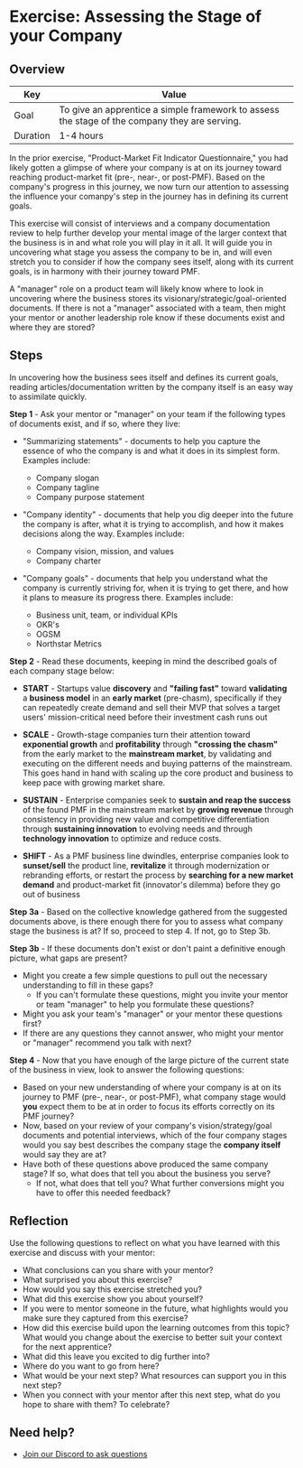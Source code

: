 # Exercise: Assessing the Stage of your Company

## Overview

| Key | Value |
| --- | --- |
| Goal | To give an apprentice a simple framework to assess the stage of the company they are serving. |
| Duration | 1-4 hours |

In the prior exercise, "Product-Market Fit Indicator Questionnaire," you had likely gotten a glimpse of where your company is at on its journey toward reaching product-market fit (pre-, near-, or post-PMF). Based on the company's progress in this journey, we now turn our attention to assessing the influence your comanpy's step in the journey has in defining its current goals. 

This exercise will consist of interviews and a company documentation review to help further develop your mental image of the larger context that the business is in and what role you will play in it all. It will guide you in uncovering what stage you assess the company to be in, and will even stretch you to consider if how the company sees itself, along with its current goals, is in harmony with their journey toward PMF.

A "manager" role on a product team will likely know where to look in uncovering where the business stores its visionary/strategic/goal-oriented documents.  If there is not a "manager" associated with a team, then might your mentor or another leadership role know if these documents exist and where they are stored? 

## Steps
In uncovering how the business sees itself and defines its current goals, reading articles/documentation written by the company itself is an easy way to assimilate quickly. 

**Step 1** - Ask your mentor or "manager" on your team if the following types of documents exist, and if so, where they live:
- "Summarizing statements" - documents to help you capture the essence of who the company is and what it does in its simplest form. Examples include:
  - Company slogan
  - Company tagline
  - Company purpose statement

- "Company identity" - documents that help you dig deeper into the future the company is after, what it is trying to accomplish, and how it makes decisions along the way. Examples include: 
  - Company vision, mission, and values 
  - Company charter

- "Company goals" - documents that help you understand what the company is currently striving for, when it is trying to get there, and how it plans to measure its progress there. Examples include:
  - Business unit, team, or individual KPIs
  - OKR's
  - OGSM
  - Northstar Metrics 

**Step 2** - Read these documents, keeping in mind the described goals of each company stage below: 

- **START** - Startups value **discovery** and **"failing fast"** toward **validating** a **business model** in an **early market** (pre-chasm), specifically if they can repeatedly create demand and sell their MVP that solves a target users' mission-critical need before their investment cash runs out

- **SCALE** - Growth-stage companies turn their attention toward **exponential growth** and **profitability** through **"crossing the chasm"** from the early market to the **mainstream market**, by validating and executing on the different needs and buying patterns of the mainstream. This goes hand in hand with scaling up the core product and business to keep pace with growing market share.

- **SUSTAIN** - Enterprise companies seek to **sustain and reap the success** of the found PMF in the mainstream market by **growing revenue** through consistency in providing new value and competitive differentiation through **sustaining innovation** to evolving needs and through **technology innovation** to optimize and reduce costs.

- **SHIFT** - As a PMF business line dwindles, enterprise companies look to **sunset/sell** the product line, **revitalize** it through modernization or rebranding efforts, or restart the process by **searching for a new market demand** and product-market fit (innovator's dilemma) before they go out of business

**Step 3a** - Based on the collective knowledge gathered from the suggested documents above, is there enough there for you to assess what company stage the business is at? If so, proceed to step 4. If not, go to Step 3b.

**Step 3b** - If these documents don't exist or don't paint a definitive enough picture, what gaps are present? 
- Might you create a few simple questions to pull out the necessary understanding to fill in these gaps?
  - If you can't formulate these questions, might you invite your mentor or team "manager" to help you formulate these questions? 
- Might you ask your team's "manager" or your mentor these questions first?
- If there are any questions they cannot answer, who might your mentor or "manager" recommend you talk with next?

**Step 4** - Now that you have enough of the large picture of the current state of the business in view, look to answer the following questions:
- Based on your new understanding of where your company is at on its journey to PMF (pre-, near-, or post-PMF), what company stage would **you** expect them to be at in order to focus its efforts correctly on its PMF journey?
- Now, based on your review of your company's vision/strategy/goal documents and potential interviews, which of the four company stages would you say best describes the company stage the **company itself** would say they are at?
- Have both of these questions above produced the same company stage? If so, what does that tell you about the business you serve?
  - If not, what does that tell you? What further conversions might you have to offer this needed feedback?


## Reflection

Use the following questions to reflect on what you have learned with this exercise and discuss with your mentor:

- What conclusions can you share with your mentor?
- What surprised you about this exercise?
- How would you say this exercise stretched you? 
- What did this exercise show you about yourself?
- If you were to mentor someone in the future, what highlights would you make sure they captured from this exercise? 
- How did this exercise build upon the learning outcomes from this topic? What would you change about the exercise to better suit your context for the next apprentice?
- What did this leave you excited to dig further into? 
- Where do you want to go from here?
- What would be your next step? What resources can support you in this next step?
- When you connect with your mentor after this next step, what do you hope to share with them? To celebrate? 

## Need help?

- [Join our Discord to ask questions](https://discord.gg/bDVYvG3Czd)

